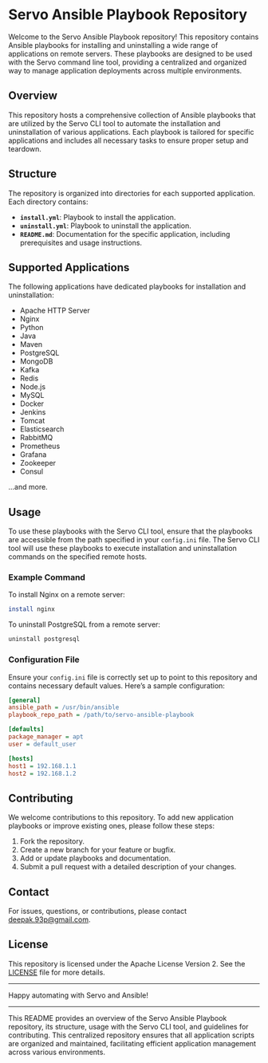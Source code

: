 # Servo Ansible Playbook Repository

Welcome to the Servo Ansible Playbook repository! This repository contains Ansible playbooks for installing and uninstalling a wide range of applications on remote servers. These playbooks are designed to be used with the Servo command line tool, providing a centralized and organized way to manage application deployments across multiple environments.

## Overview

This repository hosts a comprehensive collection of Ansible playbooks that are utilized by the Servo CLI tool to automate the installation and uninstallation of various applications. Each playbook is tailored for specific applications and includes all necessary tasks to ensure proper setup and teardown.

## Structure

The repository is organized into directories for each supported application. Each directory contains:

- **`install.yml`**: Playbook to install the application.
- **`uninstall.yml`**: Playbook to uninstall the application.
- **`README.md`**: Documentation for the specific application, including prerequisites and usage instructions.

## Supported Applications

The following applications have dedicated playbooks for installation and uninstallation:

- Apache HTTP Server
- Nginx
- Python
- Java
- Maven
- PostgreSQL
- MongoDB
- Kafka
- Redis
- Node.js
- MySQL
- Docker
- Jenkins
- Tomcat
- Elasticsearch
- RabbitMQ
- Prometheus
- Grafana
- Zookeeper
- Consul

...and more.

## Usage

To use these playbooks with the Servo CLI tool, ensure that the playbooks are accessible from the path specified in your `config.ini` file. The Servo CLI tool will use these playbooks to execute installation and uninstallation commands on the specified remote hosts.

### Example Command

To install Nginx on a remote server:
```bash
install nginx
```

To uninstall PostgreSQL from a remote server:
```bash
uninstall postgresql
```

### Configuration File

Ensure your `config.ini` file is correctly set up to point to this repository and contains necessary default values. Here’s a sample configuration:

```ini
[general]
ansible_path = /usr/bin/ansible
playbook_repo_path = /path/to/servo-ansible-playbook

[defaults]
package_manager = apt
user = default_user

[hosts]
host1 = 192.168.1.1
host2 = 192.168.1.2
```

## Contributing

We welcome contributions to this repository. To add new application playbooks or improve existing ones, please follow these steps:

1. Fork the repository.
2. Create a new branch for your feature or bugfix.
3. Add or update playbooks and documentation.
4. Submit a pull request with a detailed description of your changes.

## Contact

For issues, questions, or contributions, please contact deepak.93p@gmail.com.

## License

This repository is licensed under the Apache License Version 2. See the [LICENSE](LICENSE) file for more details.

---

Happy automating with Servo and Ansible!

---

This README provides an overview of the Servo Ansible Playbook repository, its structure, usage with the Servo CLI tool, and guidelines for contributing. This centralized repository ensures that all application scripts are organized and maintained, facilitating efficient application management across various environments.
